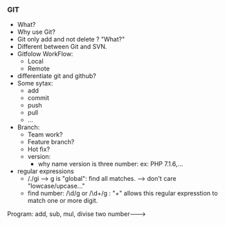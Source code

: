 ### GIT
* What?
* Why use Git?
* Git only add and not delete ? "What?"
* Different between Git and SVN.
* Gitfolow WorkFlow:
  * Local
  * Remote
* differentiate git and github?
* Some sytax:
    * add
    * commit
    * push
    * pull
    * ...
* Branch:
  * Team work?
  * Feature branch?
  * Hot fix?
  * version:
    * why name version is three number: ex: PHP 7.1.6,...
* regular expressions
  * /./gi
      --> g is "global": find all matches.
      --> don't care "lowcase/upcase..."
  * find number:
    /\d/g or /\d+/g  : "+" allows this regular expresstion to match one or more digit.

Program: add, sub, mul, divise two number--->
